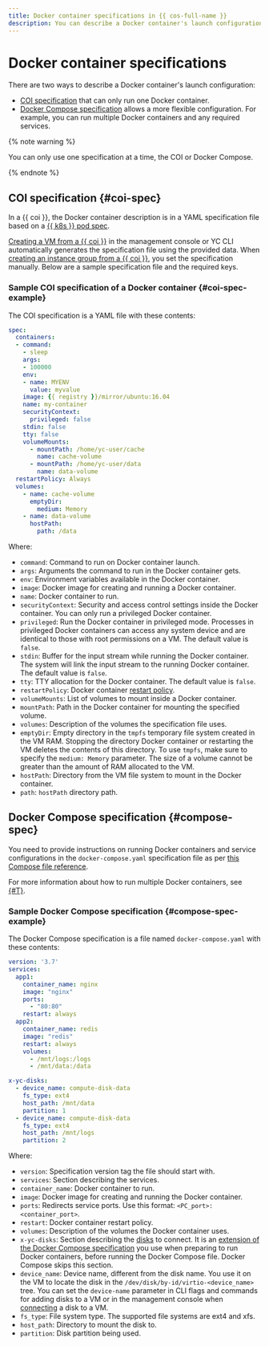 ```yaml
---
title: Docker container specifications in {{ cos-full-name }}
description: You can describe a Docker container's launch configuration using the COI or Docker Compose specification.
---
```


# Docker container specifications

There are two ways to describe a Docker container's launch configuration:
* [COI specification](#coi-spec) that can only run one Docker container.
* [Docker Compose specification](#compose-spec) allows a more flexible configuration. For example, you can run multiple Docker containers and any required services.

{% note warning %}

You can only use one specification at a time, the COI or Docker Compose.

{% endnote %}

## COI specification {#coi-spec}

In a {{ coi }}, the Docker container description is in a YAML specification file based on a [{{ k8s }} pod spec](https://kubernetes.io/docs/reference/kubernetes-api/workload-resources/pod-v1/).

[Creating a VM from a {{ coi }}](../tutorials/vm-create.md) in the management console or YC CLI automatically generates the specification file using the provided data. When [creating an instance group from a {{ coi }}](../tutorials/ig-create.md), you set the specification manually. Below are a sample specification file and the required keys.

### Sample COI specification of a Docker container {#coi-spec-example}

The COI specification is a YAML file with these contents:

```yaml
spec:
  containers:
  - command:
    - sleep
    args:
    - 100000
    env:
    - name: MYENV
      value: myvalue
    image: {{ registry }}/mirror/ubuntu:16.04
    name: my-container
    securityContext:
      privileged: false
    stdin: false
    tty: false
    volumeMounts:
      - mountPath: /home/yc-user/cache
        name: cache-volume
      - mountPath: /home/yc-user/data
        name: data-volume
  restartPolicy: Always
  volumes:
    - name: cache-volume
      emptyDir:
        medium: Memory
    - name: data-volume
      hostPath:
        path: /data
```

Where:
* `command`: Command to run on Docker container launch.
* `args`: Arguments the command to run in the Docker container gets.
* `env`: Environment variables available in the Docker container.
* `image`: Docker image for creating and running a Docker container.
* `name`: Docker container to run.
* `securityContext`: Security and access control settings inside the Docker container. You can only run a privileged Docker container.
* `privileged`: Run the Docker container in privileged mode. Processes in privileged Docker containers can access any system device and are identical to those with root permissions on a VM. The default value is `false`.
* `stdin`: Buffer for the input stream while running the Docker container. The system will link the input stream to the running Docker container. The default value is `false`.
* `tty`: TTY allocation for the Docker container. The default value is `false`.
* `restartPolicy`: Docker container [restart policy](restart-policy.md).
* `volumeMounts`: List of volumes to mount inside a Docker container.
* `mountPath`: Path in the Docker container for mounting the specified volume.
* `volumes`: Description of the volumes the specification file uses.
* `emptyDir`: Empty directory in the `tmpfs` temporary file system created in the VM RAM. Stopping the directory Docker container or restarting the VM deletes the contents of this directory. To use `tmpfs`, make sure to specify the `medium: Memory` parameter. The size of a volume cannot be greater than the amount of RAM allocated to the VM.
* `hostPath`: Directory from the VM file system to mount in the Docker container.
* `path`: `hostPath` directory path.

## Docker Compose specification {#compose-spec}

You need to provide instructions on running Docker containers and service configurations in the `docker-compose.yaml` specification file as per [this Compose file reference](https://docs.docker.com/compose/compose-file/).

For more information about how to run multiple Docker containers, see [{#T}](../tutorials/docker-compose.md).

### Sample Docker Compose specification {#compose-spec-example}

The Docker Compose specification is a file named `docker-compose.yaml` with these contents:

```yaml
version: '3.7'
services:
  app1:
    container_name: nginx
    image: "nginx"
    ports:
      - "80:80"
    restart: always
  app2:
    container_name: redis
    image: "redis"
    restart: always
    volumes:
      - /mnt/logs:/logs
      - /mnt/data:/data

x-yc-disks:
  - device_name: compute-disk-data
    fs_type: ext4
    host_path: /mnt/data
    partition: 1
  - device_name: compute-disk-data
    fs_type: ext4
    host_path: /mnt/logs
    partition: 2
```

Where:
* `version`: Specification version tag the file should start with.
* `services`: Section describing the services.
* `container_name`: Docker container to run.
* `image`: Docker image for creating and running the Docker container.
* `ports`: Redirects service ports. Use this format: `<PC_port>:<container_port>`.
* `restart`: Docker container restart policy.
* `volumes`: Description of the volumes the Docker container uses.
* `x-yc-disks`: Section describing the [disks](../../compute/concepts/disk.md) to connect. It is an [extension of the Docker Compose specification](https://docs.docker.com/compose/compose-file/#extension-fields) you use when preparing to run Docker containers, before running the Docker Compose file. Docker Compose skips this section.
* `device_name`: Device name, different from the disk name. You use it on the VM to locate the disk in the `/dev/disk/by-id/virtio-<device_name>` tree. You can set the `device-name` parameter in CLI flags and commands for adding disks to a VM or in the management console when [connecting](../../compute/operations/vm-control/vm-attach-disk#attach) a disk to a VM.
* `fs_type`: File system type. The supported file systems are ext4 and xfs.
* `host_path`: Directory to mount the disk to.
* `partition`: Disk partition being used.
